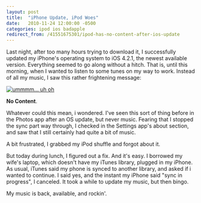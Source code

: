 ```yaml
---
layout: post
title:  "iPhone Update, iPod Woes"
date:   2010-11-24 12:00:00 -0500
categories: ipod ios badapple
redirect_from: /41551675301/ipod-has-no-content-after-ios-update
---
```


Last night, after too many hours trying to download it, I successfully updated my iPhone's operating system to iOS 4.2.1, the newest available version. Everything seemed to go along without a hitch. That is, until this morning, when I wanted to listen to some tunes on my way to work. Instead of all my music, I saw this rather frightening message:

[](http://www.flickr.com/photos/pcompernolle/5202968558/ "ummmm... uh oh by Peon Peetie, on Flickr")
[![ummmm... uh oh](http://farm6.static.flickr.com/5003/5202968558_a082020528.jpg)](http://www.flickr.com/photos/pcompernolle/5202968558/ "ummmm... uh oh by Peon Peetie, on Flickr")

**No Content**.

Whatever could this mean, i wondered. I've seen this sort of thing before in the Photos app after an OS update, but never music. Fearing that I stopped the sync part way through, I checked in the Settings app's about section, and saw that I still certainly had quite a bit of music.&nbsp;

A bit frustrated, I grabbed my iPod shuffle and forgot about it.&nbsp;

But today during lunch, I figured out a fix. And it's easy. I borrowed my wife's laptop, which doesn't have my iTunes library, plugged in my iPhone. As usual, iTunes said my phone is synced to another library, and asked if i wanted to continue. I said yes, and the instant my iPhone said "sync in progress", I canceled. It took a while to update my music, but then bingo.&nbsp;

My music is back, available, and rockin'.

